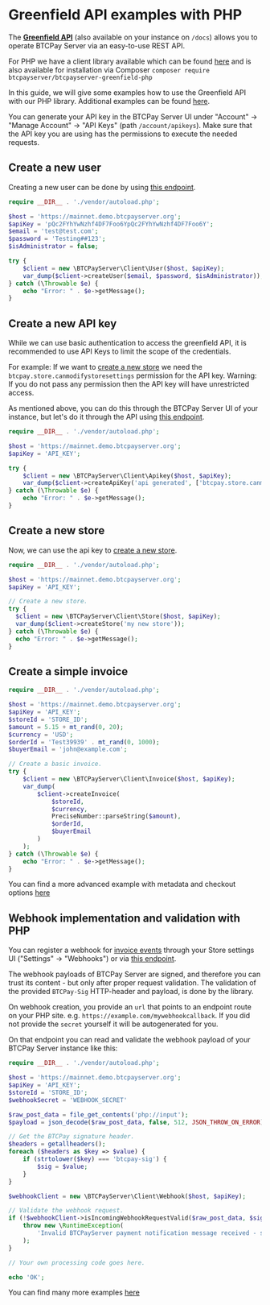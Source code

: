 # Greenfield API examples with PHP

The **[Greenfield API](https://docs.btcpayserver.org/API/Greenfield/v1/)** (also available on your instance on `/docs`) allows you to operate BTCPay Server via an easy-to-use REST API.

For PHP we have a client library available which can be found [here](https://github.com/btcpayserver/btcpayserver-greenfield-php) and is also available for installation via Composer `composer require btcpayserver/btcpayserver-greenfield-php`

In this guide, we will give some examples how to use the Greenfield API with our PHP library. Additional examples can be found [here](https://github.com/btcpayserver/btcpayserver-greenfield-php/tree/master/examples).

You can generate your API key in the BTCPay Server UI under "Account" -> "Manage Account" -> "API Keys" (path `/account/apikeys`). Make sure that the API key you are using has the permissions to execute the needed requests.

## Create a new user

Creating a new user can be done by using [this endpoint](https://docs.btcpayserver.org/API/Greenfield/v1/#operation/Users_CreateUser).

```php
require __DIR__ . './vendor/autoload.php';

$host = 'https://mainnet.demo.btcpayserver.org';
$apiKey = 'pQc2FYhYwNzhf4DF7Foo6YpQc2FYhYwNzhf4DF7Foo6Y';
$email = 'test@test.com';
$password = 'Testing##123';
$isAdministrator = false;

try {
    $client = new \BTCPayServer\Client\User($host, $apiKey);
    var_dump($client->createUser($email, $password, $isAdministrator));
} catch (\Throwable $e) {
    echo "Error: " . $e->getMessage();
}
```

## Create a new API key

While we can use basic authentication to access the greenfield API, it is recommended to use API Keys to limit the scope of the credentials.

For example: If we want to [create a new store](https://docs.btcpayserver.org/API/Greenfield/v1/#operation/Stores_CreateStore) we need the `btcpay.store.canmodifystoresettings` permission for the API key. Warning: If you do not pass any permission then the API key will have unrestricted access.

As mentioned above, you can do this through the BTCPay Server UI of your instance, but let's do it through the API using [this endpoint](https://docs.btcpayserver.org/API/Greenfield/v1/#operation/ApiKeys_CreateApiKey).

```php
require __DIR__ . './vendor/autoload.php';

$host = 'https://mainnet.demo.btcpayserver.org';
$apiKey = 'API_KEY';

try {
    $client = new \BTCPayServer\Client\Apikey($host, $apiKey);
    var_dump($client->createApiKey('api generated', ['btcpay.store.canmodifystoresettings']));
} catch (\Throwable $e) {
    echo "Error: " . $e->getMessage();
}
```

## Create a new store

Now, we can use the api key to [create a new store](https://docs.btcpayserver.org/API/Greenfield/v1/#operation/Stores_CreateStore).

```php
require __DIR__ . './vendor/autoload.php';

$host = 'https://mainnet.demo.btcpayserver.org';
$apiKey = 'API_KEY';

// Create a new store.
try {
  $client = new \BTCPayServer\Client\Store($host, $apiKey);
  var_dump($client->createStore('my new store'));
} catch (\Throwable $e) {
  echo "Error: " . $e->getMessage();
}
```

## Create a simple invoice

```php
require __DIR__ . './vendor/autoload.php';

$host = 'https://mainnet.demo.btcpayserver.org';
$apiKey = 'API_KEY';
$storeId = 'STORE_ID';
$amount = 5.15 + mt_rand(0, 20);
$currency = 'USD';
$orderId = 'Test39939' . mt_rand(0, 1000);
$buyerEmail = 'john@example.com';

// Create a basic invoice.
try {
    $client = new \BTCPayServer\Client\Invoice($host, $apiKey);
    var_dump(
        $client->createInvoice(
            $storeId,
            $currency,
            PreciseNumber::parseString($amount),
            $orderId,
            $buyerEmail
        )
    );
} catch (\Throwable $e) {
    echo "Error: " . $e->getMessage();
}
```

You can find a more advanced example with metadata and checkout options [here](https://github.com/btcpayserver/btcpayserver-greenfield-php/blob/master/examples/create_invoice.php)

## Webhook implementation and validation with PHP

You can register a webhook for [invoice events](https://docs.btcpayserver.org/API/Greenfield/v1/#operation/Webhook_InvoiceCreated) through your Store settings UI ("Settings" -> "Webhooks") or via [this endpoint](https://docs.btcpayserver.org/API/Greenfield/v1/#operation/Webhooks_CreateWebhook).

The webhook payloads of BTCPay Server are signed, and therefore you can trust its content - but only after proper request validation. The validation of the provided `BTCPay-Sig` HTTP-header and payload, is done by the library.

On webhook creation, you provide an `url` that points to an endpoint route on your PHP site. e.g. `https://example.com/mywebhookcallback`. If you did not provide the `secret` yourself it will be autogenerated for you.

On that endpoint you can read and validate the webhook payload of your BTCPay Server instance like this:

```php
require __DIR__ . './vendor/autoload.php';

$host = 'https://mainnet.demo.btcpayserver.org';
$apiKey = 'API_KEY';
$storeId = 'STORE_ID';
$webhookSecret = 'WEBHOOK_SECRET'

$raw_post_data = file_get_contents('php://input');
$payload = json_decode($raw_post_data, false, 512, JSON_THROW_ON_ERROR);

// Get the BTCPay signature header.
$headers = getallheaders();
foreach ($headers as $key => $value) {
    if (strtolower($key) === 'btcpay-sig') {
        $sig = $value;
    }
}

$webhookClient = new \BTCPayServer\Client\Webhook($host, $apiKey);

// Validate the webhook request.
if (!$webhookClient->isIncomingWebhookRequestValid($raw_post_data, $sig, $secret)) {
    throw new \RuntimeException(
        'Invalid BTCPayServer payment notification message received - signature did not match.'
    );
}

// Your own processing code goes here.

echo 'OK';
```

You can find many more examples [here](https://github.com/btcpayserver/btcpayserver-greenfield-php/blob/master/examples/)
